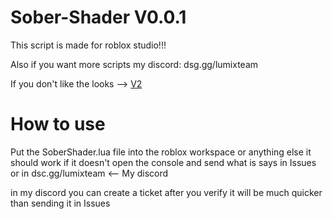 # Sober-Shader V0.0.1

This script is made for roblox studio!!!

Also if you want more scripts my discord: dsg.gg/lumixteam

If you don't like the looks --> [V2](https://github.com/Synatty/Sober-Shader-V2)

# How to use

Put the SoberShader.lua file into the roblox workspace or anything else it should work if it doesn't open the console and send what is says in Issues or in dsc.gg/lumixteam <-- My discord

in my discord you can create a ticket after you verify it will be much quicker than sending it in Issues

